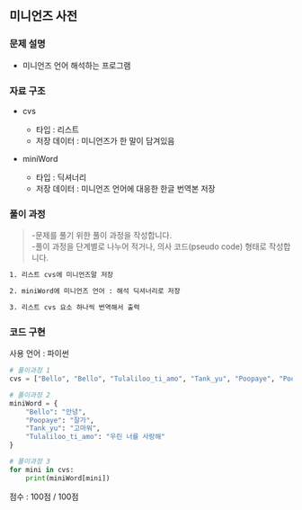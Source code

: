 
## 미니언즈 사전

### 문제 설명

- 미니언즈 언어 해석하는 프로그램<br>


### 자료 구조

- cvs<br>
    - 타입 : 리스트
    - 저장 데이터 : 미니언즈가 한 말이 담겨있음

- miniWord<br>
    - 타입 : 딕셔너리
    - 저장 데이터 : 미니언즈 언어에 대응한 한글 번역본 저장

### 풀이 과정

>-문제를 풀기 위한 풀이 과정을 작성합니다.<br>
>-풀이 과정을 단계별로 나누어 적거나, 의사 코드(pseudo code) 형태로 작성합니다.<Br>

```txt
1. 리스트 cvs에 미니언즈말 저장

2. miniWord에 미니언즈 언어 : 해석 딕셔너리로 저장

3. 리스트 cvs 요소 하나씩 번역해서 출력

```

### 코드 구현
사용 언어 : 파이썬<br>

 
```python
# 풀이과정 1
cvs = ["Bello", "Bello", "Tulaliloo_ti_amo", "Tank_yu", "Poopaye", "Poopaye"]

# 풀이과정 2
miniWord = {
    "Bello": "안녕",
    "Poopaye": "잘가",
    "Tank_yu": "고마워",
    "Tulaliloo_ti_amo": "우린 너를 사랑해"
}

# 풀이과정 3
for mini in cvs:
    print(miniWord[mini])

```


점수 : 100점 / 100점